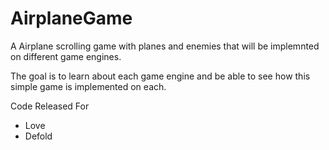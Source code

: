 # AirplaneGame

A Airplane scrolling game with planes and enemies that will be implemnted on different game engines.

The goal is to learn about each game engine and be able to see how this simple game is implemented on each.

Code Released For
* Love 
* Defold


